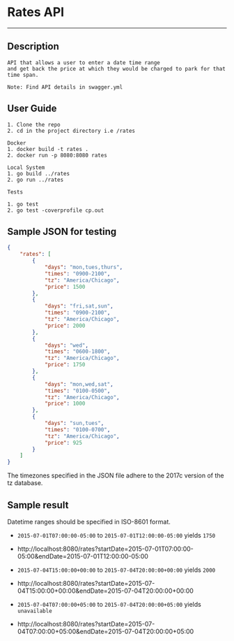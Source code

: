 # **Rates API**
------------

##  Description
    API that allows a user to enter a date time range
    and get back the price at which they would be charged to park for that time span.
    
    Note: Find API details in swagger.yml
    

## User Guide
    
    1. Clone the repo
    2. cd in the project directory i.e /rates
    
    Docker 
    1. docker build -t rates .
    2. docker run -p 8080:8080 rates

    Local System
    1. go build ../rates
    2. go run ../rates

    Tests

    1. go test
    2. go test -coverprofile cp.out 


## Sample JSON for testing
```json
{
    "rates": [
        {
            "days": "mon,tues,thurs",
            "times": "0900-2100",
            "tz": "America/Chicago",
            "price": 1500
        },
        {
            "days": "fri,sat,sun",
            "times": "0900-2100",
            "tz": "America/Chicago",
            "price": 2000
        },
        {
            "days": "wed",
            "times": "0600-1800",
            "tz": "America/Chicago",
            "price": 1750
        },
        {
            "days": "mon,wed,sat",
            "times": "0100-0500",
            "tz": "America/Chicago",
            "price": 1000
        },
        {
            "days": "sun,tues",
            "times": "0100-0700",
            "tz": "America/Chicago",
            "price": 925
        }
    ]
}

```
The timezones specified in the JSON file adhere to the 2017c version of the tz database.

## Sample result
Datetime ranges should be specified in ISO-8601 format.


* `2015-07-01T07:00:00-05:00` to `2015-07-01T12:00:00-05:00`  yields `1750`
* http://localhost:8080/rates?startDate=2015-07-01T07:00:00-05:00&endDate=2015-07-01T12:00:00-05:00

* `2015-07-04T15:00:00+00:00` to `2015-07-04T20:00:00+00:00`  yields `2000`
* http://localhost:8080/rates?startDate=2015-07-04T15:00:00+00:00&endDate=2015-07-04T20:00:00+00:00

* `2015-07-04T07:00:00+05:00` to `2015-07-04T20:00:00+05:00`  yields `unavailable`
* http://localhost:8080/rates?startDate=2015-07-04T07:00:00+05:00&endDate=2015-07-04T20:00:00+05:00